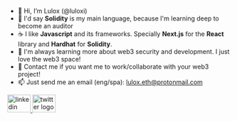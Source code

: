 - 👋 Hi, I’m Lulox (@luloxi)
- 👀 I'd say **Solidity** is my main language, because I'm learning deep to become an auditor
- ☕ I like **Javascript** and its frameworks. Specially **Next.js** for the **React** library and **Hardhat** for **Solidity**.
- 🌱 I'm always learning more about web3 security and development. I just love the web3 space!
- 💞️ Contact me if you want me to work/collaborate with your web3 project!
- 📫 Just send me an email (eng/spa): lulox.eth@protonmail.com

<div align="left">
  <a href="https://www.linkedin.com/in/lulox/" target="_blank">
    <img src="https://raw.githubusercontent.com/maurodesouza/profile-readme-generator/master/src/assets/icons/social/linkedin/default.svg" width="52" height="40" alt="linkedin logo"  />
  </a>
  <a href="https://twitter.com/LuloxEth" target="_blank">
    <img src="https://raw.githubusercontent.com/maurodesouza/profile-readme-generator/master/src/assets/icons/social/twitter/default.svg" width="52" height="40" alt="twitter logo"  />
  </a>
</div>

